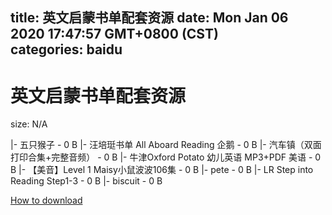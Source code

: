 
title: 英文启蒙书单配套资源
date: Mon Jan 06 2020 17:47:57 GMT+0800 (CST)    
categories: baidu
---

# 英文启蒙书单配套资源
size: N/A
 
 
|- 五只猴子 - 0 B
|- 汪培珽书单 All Aboard Reading  企鹅 - 0 B
|- 汽车镇（双面打印合集+完整音频） - 0 B
|- 牛津Oxford Potato 幼儿英语 MP3+PDF 美语 - 0 B
|- 【美音】Level 1 Maisy小鼠波波106集 - 0 B
|- pete - 0 B
|- LR Step into Reading Step1-3 - 0 B
|- biscuit - 0 B

[How to download](https://bpcam.bemobtrk.com/go/2ceec3aa-1ca2-46d6-b9ff-aaa5c184517c?jno=4329)
